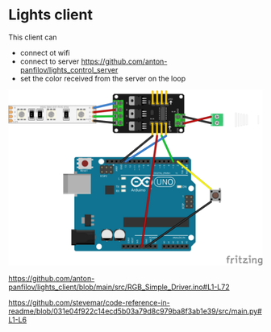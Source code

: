# Lights client

This client can 
- connect ot wifi
- connect to server https://github.com/anton-panfilov/lights_control_server
- set the color received from the server on the loop

![alt schematic](fritzing/main_bb.svg)


https://github.com/anton-panfilov/lights_client/blob/main/src/RGB_Simple_Driver.ino#L1-L72

https://github.com/stevemar/code-reference-in-readme/blob/031e04f922c14ecd5b03a79d8c979ba8f3ab1e39/src/main.py#L1-L6